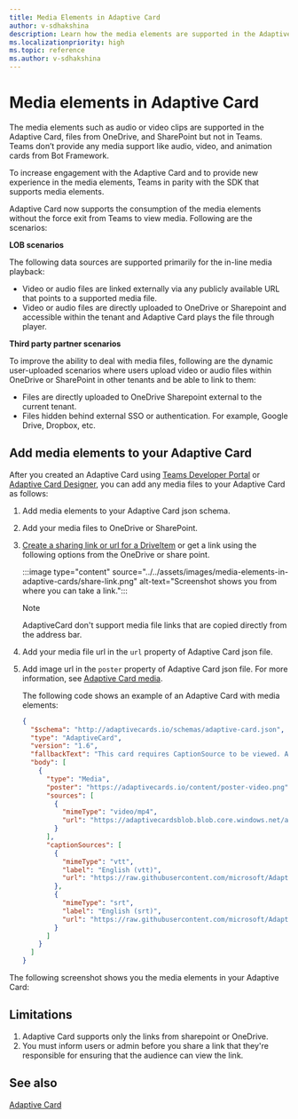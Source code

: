 ```yaml
---
title: Media Elements in Adaptive Card
author: v-sdhakshina
description: Learn how the media elements are supported in the Adaptive Card and support consumption directly within Teams Adaptive Card.
ms.localizationpriority: high
ms.topic: reference
ms.author: v-sdhakshina
---
```


# Media elements in Adaptive Card

The media elements such as audio or video clips are supported in the Adaptive Card, files from OneDrive, and SharePoint but not in Teams. Teams don’t provide any media support like audio, video, and animation cards from Bot Framework.

To increase engagement with the Adaptive Card and to provide new experience in the media elements, Teams in parity with the SDK that supports media elements.

Adaptive Card now supports the consumption of the media elements without the force exit from Teams to view media. Following are the scenarios:

**LOB scenarios**

The following data sources are supported primarily for the in-line media playback:

* Video or audio files are linked externally via any publicly available URL that points to a supported media file.
* Video or audio files are directly uploaded to OneDrive or Sharepoint and accessible within the tenant and Adaptive Card plays the file through player.

**Third party partner scenarios**

To improve the ability to deal with media files, following are the dynamic user-uploaded scenarios where users upload video or audio files within OneDrive or SharePoint in other tenants and be able to link to them:

* Files are directly uploaded to OneDrive Sharepoint external to the current tenant.
* Files hidden behind external SSO or authentication. For example, Google Drive, Dropbox, etc.

## Add media elements to your Adaptive Card

After you created an Adaptive Card using [Teams Developer Portal](https://dev.teams.microsoft.com/cards) or [Adaptive Card Designer](https://adaptivecards.io/designer), you can add any media files to your Adaptive Card as follows:

1. Add media elements to your Adaptive Card json schema.

1. Add your media files to OneDrive or SharePoint.

1. [Create a sharing link or url for a DriveItem](/graph/api/driveitem-createlink) or get a link using the following options from the OneDrive or share point.

   :::image type="content" source="../../assets/images/media-elements-in-adaptive-cards/share-link.png" alt-text="Screenshot shows you from where you can take a link.":::

    >[!NOTE]
    > AdaptiveCard don't support media file links that are copied directly from the address bar.

1. Add your media file url in the `url` property of Adaptive Card json file.

1. Add image url in the `poster` property of Adaptive Card json file. For more information, see [Adaptive Card media](https://adaptivecards.io/explorer/Media.html).

    The following code shows an example of an Adaptive Card with media elements:

    ```json
    {
      "$schema": "http://adaptivecards.io/schemas/adaptive-card.json",
      "type": "AdaptiveCard",
      "version": "1.6",
      "fallbackText": "This card requires CaptionSource to be viewed. Ask your platform to update to Adaptive Cards v1.6 for this and more!",
      "body": [
        {
          "type": "Media",
          "poster": "https://adaptivecards.io/content/poster-video.png",
          "sources": [
            {
              "mimeType": "video/mp4",
              "url": "https://adaptivecardsblob.blob.core.windows.net/assets/AdaptiveCardsOverviewVideo.mp4"
            }
          ],
          "captionSources": [
            {
              "mimeType": "vtt",
              "label": "English (vtt)",
              "url": "https://raw.githubusercontent.com/microsoft/AdaptiveCards/5ac07e8adb8d7dcd7480973321e57d279d1f7d2c/assets/ProductVideoSubtitles.vtt"
            },
            {
              "mimeType": "srt",
              "label": "English (srt)",
              "url": "https://raw.githubusercontent.com/microsoft/AdaptiveCards/da2eb4ad4de60d14b37decc062d3952da9dbb790/assets/ProductVideoSubtitles.srt"
            }
          ]
        }
      ]
    }
    
    ```

The following screenshot shows you the media elements in your Adaptive Card:

## Limitations

1. Adaptive Card supports only the links from sharepoint or OneDrive.
1. You must inform users or admin before you share a link that they're responsible for ensuring that the audience can view the link.

## See also

[Adaptive Card](cards-reference.md#adaptive-card)
